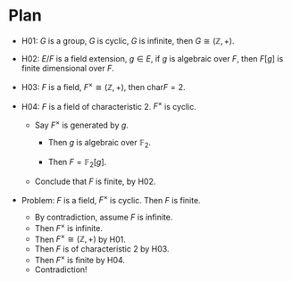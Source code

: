 # Plan

- H01: $G$ is a group, $G$ is cyclic, $G$ is infinite, then $G \cong (\mathbb Z, +)$.

- H02: $E / F$ is a field extension, $g \in E$, if $g$ is algebraic over $F$, then $F[g]$ is finite dimensional over $F$.

- H03: $F$ is a field, $F^\times \cong (\mathbb Z, +)$, then $\mathrm{char} F = 2$.

- H04: $F$ is a field of characteristic $2$. $F^\times$ is cyclic.

  - Say $F^\times$ is generated by $g$. 

    - Then $g$ is algebraic over $\mathbb F_2$.

    - Then $F = \mathbb F_2[g]$.

  - Conclude that $F$ is finite, by H02.

- Problem: $F$ is a field, $F^\times$ is cyclic. Then $F$ is finite.

  - By contradiction, assume $F$ is infinite.
  - Then $F^\times$ is infinite.
  - Then $F^\times \cong (\mathbb Z, +)$ by H01.
  - Then $F$ is of characteristic $2$ by H03.
  - Then $F^\times$ is finite by H04.
  - Contradiction!